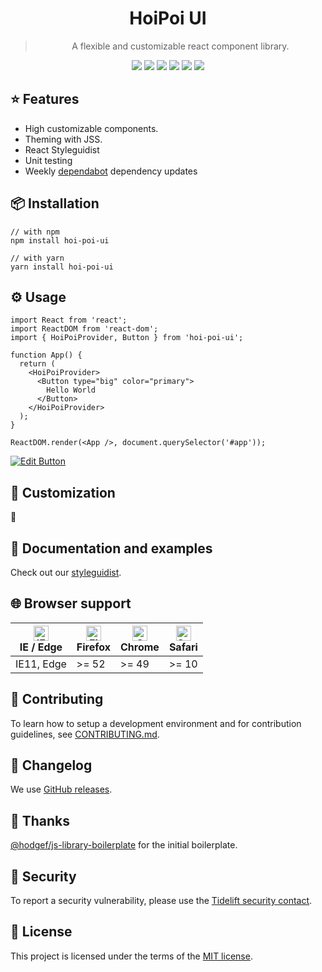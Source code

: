  <div align="center">
  <h1>HoiPoi UI</h1>
  <blockquote>A flexible and customizable react component library.</blockquote>
  <img src="https://img.shields.io/npm/l/hoi-poi-ui.svg?style=flat-square" /> <img src="https://img.shields.io/npm/v/hoi-poi-ui.svg?style=flat-square" /> <img src="https://img.shields.io/travis/com/ForceManager/hoi-poi-ui/master.svg?style=flat-square" /> <img src="https://img.shields.io/david/ForceManager/hoi-poi-ui.svg?style=flat-square" /> <img src="https://img.shields.io/david/dev/ForceManager/hoi-poi-ui.svg?style=flat-square" /> <img src="https://api.dependabot.com/badges/status?host=github&repo=ForceManager/hoi-poi-ui&style=flat-square" />

</div>

## ⭐️ Features

-   High customizable components.
-   Theming with JSS.
-   React Styleguidist
-   Unit testing
-   Weekly [dependabot](https://dependabot.com) dependency updates

## 📦 Installation

```
// with npm
npm install hoi-poi-ui

// with yarn
yarn install hoi-poi-ui
```

## ⚙️ Usage

```
import React from 'react';
import ReactDOM from 'react-dom';
import { HoiPoiProvider, Button } from 'hoi-poi-ui';

function App() {
  return (
    <HoiPoiProvider>
      <Button type="big" color="primary">
        Hello World
      </Button>
    </HoiPoiProvider>
  );
}

ReactDOM.render(<App />, document.querySelector('#app'));
```

[![Edit Button](https://codesandbox.io/static/img/play-codesandbox.svg)](https://codesandbox.io/s/9kz3q68qw)

## 💎 Customization

🚧

## 📜 Documentation and examples

Check out our [styleguidist](https://forcemanager.github.io/hoi-poi-ui/).

## 🌐 Browser support

| [<img src="https://raw.githubusercontent.com/alrra/browser-logos/master/src/edge/edge_48x48.png" alt="IE / Edge" width="24px" height="24px" />](http://godban.github.io/browsers-support-badges/)</br>IE / Edge | [<img src="https://raw.githubusercontent.com/alrra/browser-logos/master/src/firefox/firefox_48x48.png" alt="Firefox" width="24px" height="24px" />](http://godban.github.io/browsers-support-badges/)</br>Firefox | [<img src="https://raw.githubusercontent.com/alrra/browser-logos/master/src/chrome/chrome_48x48.png" alt="Chrome" width="24px" height="24px" />](http://godban.github.io/browsers-support-badges/)</br>Chrome | [<img src="https://raw.githubusercontent.com/alrra/browser-logos/master/src/safari/safari_48x48.png" alt="Safari" width="24px" height="24px" />](http://godban.github.io/browsers-support-badges/)</br>Safari |
| --------------------------------------------------------------------------------------------------------------------------------------------------------------------------------------------------------------- | ----------------------------------------------------------------------------------------------------------------------------------------------------------------------------------------------------------------- | ------------------------------------------------------------------------------------------------------------------------------------------------------------------------------------------------------------- | ------------------------------------------------------------------------------------------------------------------------------------------------------------------------------------------------------------- |
| IE11, Edge                                                                                                                                                                                                      | >= 52                                                                                                                                                                                                             | >= 49                                                                                                                                                                                                         | >= 10                                                                                                                                                                                                         |

## 🙌 Contributing

To learn how to setup a development environment and for contribution guidelines, see [CONTRIBUTING.md](/CONTRIBUTING.md).

## 📜 Changelog

We use [GitHub releases](https://github.com/ForceManager/hoi-poi-ui/releases).

## 🌮 Thanks

[@hodgef/js-library-boilerplate](https://github.com/hodgef/js-library-boilerplate) for the initial boilerplate.

## 🔐 Security

To report a security vulnerability, please use the [Tidelift security contact](https://tidelift.com/security).

## 📄 License

This project is licensed under the terms of the
[MIT license](/LICENSE).
